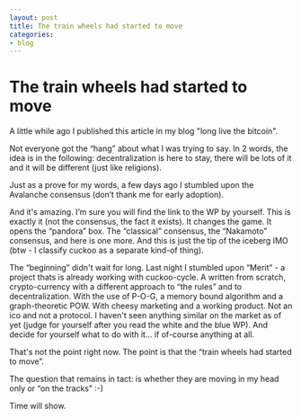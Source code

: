 ```yaml
---
layout: post
title: The train wheels had started to move
categories:
- blog
---
```


# The train wheels had started to move

A little while ago I published this article in my blog "long live the bitcoin".

Not everyone got the “hang” about what I was trying to say. In 2 words, the idea is in the following: decentralization is here to stay, there will be lots of it and it will be different (just like religions).

Just as a prove for my words, a few days ago I stumbled upon the Avalanche consensus (don’t thank me for early adoption).

And it's amazing. I’m sure you will find the link to the WP by yourself. This is exactly it (not the consensus, the fact it exists). It changes the game. It opens the “pandora” box. The “classical” consensus, the “Nakamoto” consensus, and here is one more. And this is just the tip of the iceberg IMO (btw - I classify cuckoo as a separate kind-of thing).

The “beginning” didn't wait for long. Last night I stumbled upon “Merit” - a project thats is already working with cuckoo-cycle. A written from scratch, crypto-currency with a different approach to “the rules” and to decentralization. With the use of P-O-G, a memory bound algorithm and a graph-theoretic POW. With cheesy marketing and a working product. Not an ico and not a protocol. I haven't seen anything similar on the market as of yet (judge for yourself after you read the white and the blue WP). And decide for yourself what to do with it... if of-course anything at all.

That's not the point right now. The point is that the “train wheels had started to move”.

The question that remains in tact: is whether they are moving in my head only or “on the tracks” :-)

Time will show.

